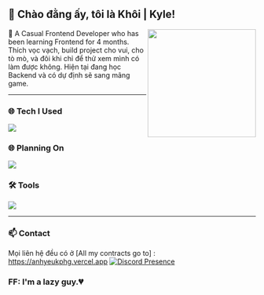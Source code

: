 ## 👋 Chào đằng ấy, tôi là Khôi | Kyle!
<img src="[https://i.pinimg.com/736x/b5/59/5b/b5595b70aafe0d8928528e1c7907b557.jpg]" width="220" align="right">

🐧 A Casual Frontend Developer who has been learning Frontend for 4 months.
Thích vọc vạch, build project cho vui, cho tò mò, và đôi khi chỉ để thử xem mình có làm được không.
Hiện tại đang học Backend và có dự định sẽ sang mãng game.

---

### 🌐 Tech I Used
![](https://skillicons.dev/icons?i=js,html,css)
### 🌐 Planning On
![](https://skillicons.dev/icons?i=c,cs,cpp)

### 🛠️ Tools
![](https://skillicons.dev/icons?i=vscode)

---

### 📫 Contact
Mọi liên hệ đều có ở [All my contracts go to] : https://anhyeukphg.vercel.app
[![Discord Presence](https://lanyard.cnrad.dev/api/578451004505325569?idleMessage=Not%20doing%20anything&bg=40454d&animated=false&animatedDecoration=false&theme=dark)](https://discord.com/users/578451004505325569)

### FF: I'm a lazy guy.💔
